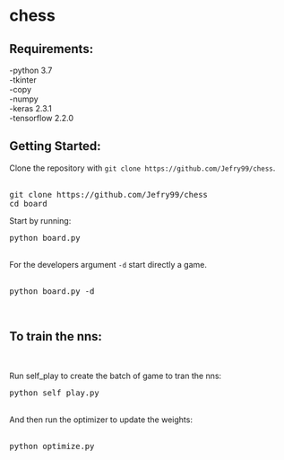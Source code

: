 # chess

<h2>Requirements:</h2>
  -python 3.7<br>
  -tkinter<br>
  -copy<br>
  -numpy<br>
  -keras 2.3.1<br>
  -tensorflow 2.2.0<br>
  
<h2>Getting Started:</h2>
Clone the repository with <code>git clone https://github.com/Jefry99/chess</code>.<br>
<br>
<pre>
git clone https://github.com/Jefry99/chess
cd board
</pre>

Start by running:

<pre>
python board.py
</pre>
<br>
For the developers argument <code>-d</code> start directly a game.<br>
<br>
<pre>
python board.py -d
</pre>
<br>
<h2>To train the nns:</h2><br>

Run self_play to create the batch of game to tran the nns:<br>

<pre>
python self_play.py
</pre>
<br>
And then run the optimizer to update the weights:<br>
<br>
<pre>
python optimize.py
</pre>